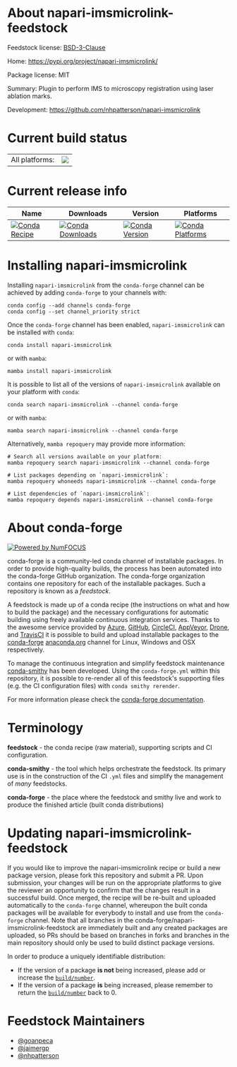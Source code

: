 About napari-imsmicrolink-feedstock
===================================

Feedstock license: [BSD-3-Clause](https://github.com/conda-forge/napari-imsmicrolink-feedstock/blob/main/LICENSE.txt)

Home: https://pypi.org/project/napari-imsmicrolink/

Package license: MIT

Summary: Plugin to perform IMS to microscopy registration using laser ablation marks.

Development: https://github.com/nhpatterson/napari-imsmicrolink

Current build status
====================


<table><tr><td>All platforms:</td>
    <td>
      <a href="https://dev.azure.com/conda-forge/feedstock-builds/_build/latest?definitionId=15314&branchName=main">
        <img src="https://dev.azure.com/conda-forge/feedstock-builds/_apis/build/status/napari-imsmicrolink-feedstock?branchName=main">
      </a>
    </td>
  </tr>
</table>

Current release info
====================

| Name | Downloads | Version | Platforms |
| --- | --- | --- | --- |
| [![Conda Recipe](https://img.shields.io/badge/recipe-napari--imsmicrolink-green.svg)](https://anaconda.org/conda-forge/napari-imsmicrolink) | [![Conda Downloads](https://img.shields.io/conda/dn/conda-forge/napari-imsmicrolink.svg)](https://anaconda.org/conda-forge/napari-imsmicrolink) | [![Conda Version](https://img.shields.io/conda/vn/conda-forge/napari-imsmicrolink.svg)](https://anaconda.org/conda-forge/napari-imsmicrolink) | [![Conda Platforms](https://img.shields.io/conda/pn/conda-forge/napari-imsmicrolink.svg)](https://anaconda.org/conda-forge/napari-imsmicrolink) |

Installing napari-imsmicrolink
==============================

Installing `napari-imsmicrolink` from the `conda-forge` channel can be achieved by adding `conda-forge` to your channels with:

```
conda config --add channels conda-forge
conda config --set channel_priority strict
```

Once the `conda-forge` channel has been enabled, `napari-imsmicrolink` can be installed with `conda`:

```
conda install napari-imsmicrolink
```

or with `mamba`:

```
mamba install napari-imsmicrolink
```

It is possible to list all of the versions of `napari-imsmicrolink` available on your platform with `conda`:

```
conda search napari-imsmicrolink --channel conda-forge
```

or with `mamba`:

```
mamba search napari-imsmicrolink --channel conda-forge
```

Alternatively, `mamba repoquery` may provide more information:

```
# Search all versions available on your platform:
mamba repoquery search napari-imsmicrolink --channel conda-forge

# List packages depending on `napari-imsmicrolink`:
mamba repoquery whoneeds napari-imsmicrolink --channel conda-forge

# List dependencies of `napari-imsmicrolink`:
mamba repoquery depends napari-imsmicrolink --channel conda-forge
```


About conda-forge
=================

[![Powered by
NumFOCUS](https://img.shields.io/badge/powered%20by-NumFOCUS-orange.svg?style=flat&colorA=E1523D&colorB=007D8A)](https://numfocus.org)

conda-forge is a community-led conda channel of installable packages.
In order to provide high-quality builds, the process has been automated into the
conda-forge GitHub organization. The conda-forge organization contains one repository
for each of the installable packages. Such a repository is known as a *feedstock*.

A feedstock is made up of a conda recipe (the instructions on what and how to build
the package) and the necessary configurations for automatic building using freely
available continuous integration services. Thanks to the awesome service provided by
[Azure](https://azure.microsoft.com/en-us/services/devops/), [GitHub](https://github.com/),
[CircleCI](https://circleci.com/), [AppVeyor](https://www.appveyor.com/),
[Drone](https://cloud.drone.io/welcome), and [TravisCI](https://travis-ci.com/)
it is possible to build and upload installable packages to the
[conda-forge](https://anaconda.org/conda-forge) [anaconda.org](https://anaconda.org/)
channel for Linux, Windows and OSX respectively.

To manage the continuous integration and simplify feedstock maintenance
[conda-smithy](https://github.com/conda-forge/conda-smithy) has been developed.
Using the ``conda-forge.yml`` within this repository, it is possible to re-render all of
this feedstock's supporting files (e.g. the CI configuration files) with ``conda smithy rerender``.

For more information please check the [conda-forge documentation](https://conda-forge.org/docs/).

Terminology
===========

**feedstock** - the conda recipe (raw material), supporting scripts and CI configuration.

**conda-smithy** - the tool which helps orchestrate the feedstock.
                   Its primary use is in the construction of the CI ``.yml`` files
                   and simplify the management of *many* feedstocks.

**conda-forge** - the place where the feedstock and smithy live and work to
                  produce the finished article (built conda distributions)


Updating napari-imsmicrolink-feedstock
======================================

If you would like to improve the napari-imsmicrolink recipe or build a new
package version, please fork this repository and submit a PR. Upon submission,
your changes will be run on the appropriate platforms to give the reviewer an
opportunity to confirm that the changes result in a successful build. Once
merged, the recipe will be re-built and uploaded automatically to the
`conda-forge` channel, whereupon the built conda packages will be available for
everybody to install and use from the `conda-forge` channel.
Note that all branches in the conda-forge/napari-imsmicrolink-feedstock are
immediately built and any created packages are uploaded, so PRs should be based
on branches in forks and branches in the main repository should only be used to
build distinct package versions.

In order to produce a uniquely identifiable distribution:
 * If the version of a package **is not** being increased, please add or increase
   the [``build/number``](https://docs.conda.io/projects/conda-build/en/latest/resources/define-metadata.html#build-number-and-string).
 * If the version of a package **is** being increased, please remember to return
   the [``build/number``](https://docs.conda.io/projects/conda-build/en/latest/resources/define-metadata.html#build-number-and-string)
   back to 0.

Feedstock Maintainers
=====================

* [@goanpeca](https://github.com/goanpeca/)
* [@jaimergp](https://github.com/jaimergp/)
* [@nhpatterson](https://github.com/nhpatterson/)

